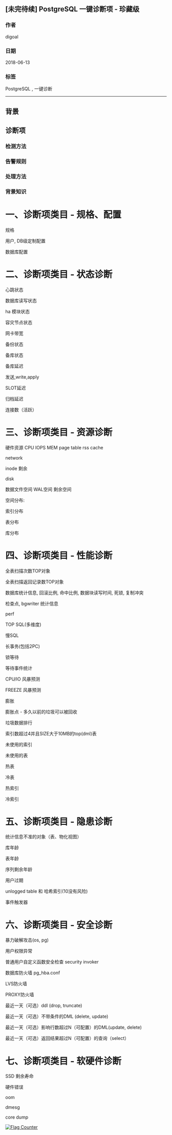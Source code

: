 ## [未完待续] PostgreSQL 一键诊断项 - 珍藏级
                                                         
### 作者                                                         
digoal                                                         
                                                         
### 日期                                                         
2018-06-13                                                       
                                                         
### 标签                                                         
PostgreSQL , 一键诊断  
                                                         
----                                                         
                                                         
## 背景    




## 诊断项
### 检测方法
### 告警规则
### 处理方法
### 背景知识


# 一、诊断项类目 - 规格、配置

规格

用户, DB级定制配置

数据库配置


# 二、诊断项类目 - 状态诊断
心跳状态

数据库读写状态

ha 模块状态

容灾节点状态

网卡带宽

备份状态

备库状态


备库延迟

发送,write,apply

SLOT延迟

归档延迟


连接数（活跃）

# 三、诊断项类目 - 资源诊断
硬件资源
CPU
IOPS
MEM
page table
rss
cache

network


inode 剩余

disk

数据文件空间
WAL空间
剩余空间



空间分布: 

索引分布

表分布

库分布


# 四、诊断项类目 - 性能诊断

全表扫描次数TOP对象

全表扫描返回记录数TOP对象


数据库统计信息, 回滚比例, 命中比例, 数据块读写时间, 死锁, 复制冲突

检查点, bgwriter 统计信息

perf


TOP SQL(多维度)

慢SQL

长事务(包括2PC)

锁等待

等待事件统计

CPU/IO 风暴预测

FREEZE 风暴预测

膨胀

膨胀点 - 多久以前的垃圾可以被回收

垃圾数据排行


索引数超过4并且SIZE大于10MB的top(dml)表

未使用的索引

未使用的表

热表

冷表

热索引

冷索引


# 五、诊断项类目 - 隐患诊断


统计信息不准的对象（表、物化视图）

库年龄

表年龄

序列剩余年龄

用户过期

unlogged table 和 哈希索引(10没有风险)

事件触发器


# 六、诊断项类目 - 安全诊断

暴力破解攻击(os, pg)

用户权限异常

普通用户自定义函数安全检查  security invoker

数据库防火墙 pg_hba.conf

LVS防火墙

PROXY防火墙

最近一天（可选）ddl (drop, truncate)

最近一天（可选）不带条件的DML (delete, update)

最近一天（可选）影响行数超过N（可配置）的DML(update, delete)

最近一天（可选）返回结果超过N（可配置）的查询（select）


# 七、诊断项类目 - 软硬件诊断

SSD 剩余寿命

硬件错误

oom

dmesg

core dump

  
  
<a rel="nofollow" href="http://info.flagcounter.com/h9V1"  ><img src="http://s03.flagcounter.com/count/h9V1/bg_FFFFFF/txt_000000/border_CCCCCC/columns_2/maxflags_12/viewers_0/labels_0/pageviews_0/flags_0/"  alt="Flag Counter"  border="0"  ></a>  
  
